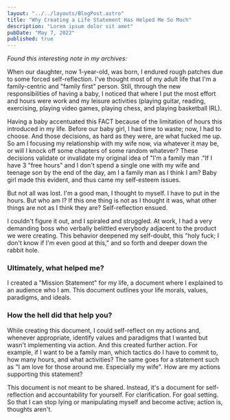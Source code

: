 ```yaml
---
layout: "../../layouts/BlogPost.astro"
title: "Why Creating a Life Statement Has Helped Me So Much"
description: "Lorem ipsum dolor sit amet"
pubDate: "May 7, 2022"
published: true
---
```


_Found this interesting note in my archives:_

When our daughter, now 1-year-old, was born, I endured rough patches due to some forced self-reflection. I've thought most of my adult life that I'm a family-centric and "family first" person. Still, through the new responsibilities of having a baby, I noticed that where I put the most effort and hours were work and my leisure activities (playing guitar, reading, exercising, playing video games, playing chess, and playing basketball IRL).

Having a baby accentuated this FACT because of the limitation of hours this introduced in my life. Before our baby girl, I had time to waste; now, I had to choose. And those decisions, as hard as they were, are what fucked me up. So am I focusing my relationship with my wife now, via whatever it may be, or will I knock off some chapters of some random whatever? These decisions validate or invalidate my original idea of "I'm a family man ."If I have 3 "free hours" and I don't spend a single one with my wife and teenage son by the end of the day, am I a family man as I think I am? Baby girl made this evident, and thus came my self-esteem issues.

But not all was lost. I'm a good man, I thought to myself. I have to put in the hours. But who am I? If this one thing is not as I thought it was, what other things are not as I think they are? Self-reflection ensued.

I couldn't figure it out, and I spiraled and struggled. At work, I had a very demanding boss who verbally belittled everybody adjacent to the product we were creating. This behavior deepened my self-doubt, this "holy fuck; I don't know if I'm even good at this," and so forth and deeper down the rabbit hole.

### Ultimately, what helped me?

I created a "Mission Statement" for my life, a document where I explained to an audience who I am. This document outlines your life morals, values, paradigms, and ideals.

### How the hell did that help you?

While creating this document, I could self-reflect on my actions and, whenever appropriate, identify values and paradigms that I wanted but wasn't implementing via action. And this created further action. For example, if I want to be a family man, which tactics do I have to commit to, how many hours, and what activities? The same goes for a statement such as "I am love for those around me. Especially my wife". How are my actions supporting this statement?

This document is not meant to be shared. Instead, it's a document for self-reflection and accountability for yourself. For clarification. For goal setting. So that I can stop lying or manipulating myself and become active; action is, thoughts aren't.
